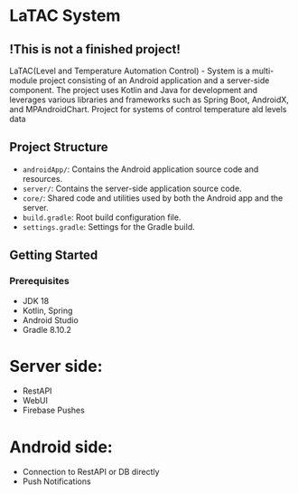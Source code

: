 # LaTAC System

## !This is not a finished project!

LaTAC(Level and Temperature Automation Control) - System is a multi-module project consisting of an Android application and a server-side component. The project uses Kotlin and Java for development and leverages various libraries and frameworks such as Spring Boot, AndroidX, and MPAndroidChart.
Project for systems of control temperature ald levels data

## Project Structure

- `androidApp/`: Contains the Android application source code and resources.
- `server/`: Contains the server-side application source code.
- `core/`: Shared code and utilities used by both the Android app and the server.
- `build.gradle`: Root build configuration file.
- `settings.gradle`: Settings for the Gradle build.

## Getting Started

### Prerequisites

- JDK 18
- Kotlin, Spring
- Android Studio
- Gradle 8.10.2

# Server side:

* RestAPI
* WebUI
* Firebase Pushes

# Android side:

* Connection to RestAPI or DB directly
* Push Notifications